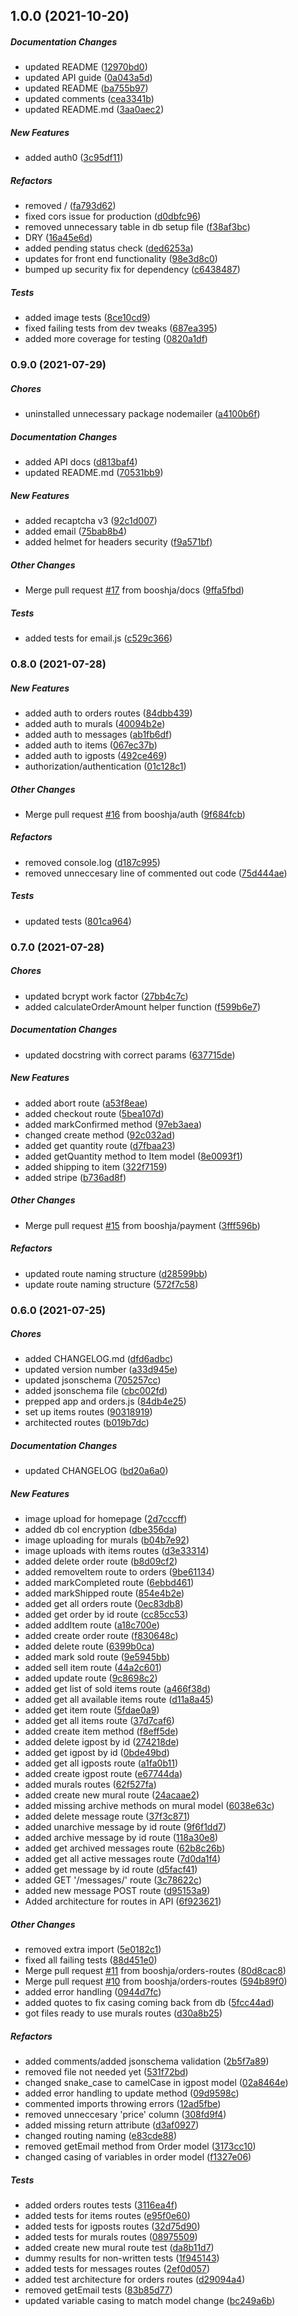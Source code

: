 ## 1.0.0 (2021-10-20)

##### Documentation Changes

*  updated README ([12970bd0](https://github.com/booshja/Painting-Joy-backend/commit/12970bd0b7bfb48bf0c139a90f9c3a519439d791))
*  updated API guide ([0a043a5d](https://github.com/booshja/Painting-Joy-backend/commit/0a043a5d19c998b0c846c6774c6684085f480f69))
*  updated README ([ba755b97](https://github.com/booshja/Painting-Joy-backend/commit/ba755b97df9888123c7a5e7c27715b72cd027a20))
*  updated comments ([cea3341b](https://github.com/booshja/Painting-Joy-backend/commit/cea3341bf5f31c8ad034dc614912530a7d9c8989))
*  updated README.md ([3aa0aec2](https://github.com/booshja/Painting-Joy-backend/commit/3aa0aec20d359783d5b8614114cba558c47c7edd))

##### New Features

*  added auth0 ([3c95df11](https://github.com/booshja/Painting-Joy-backend/commit/3c95df114bc3958ac6d33f2574c0c2ce268829b0))

##### Refactors

*  removed / ([fa793d62](https://github.com/booshja/Painting-Joy-backend/commit/fa793d6254c044f2bda76de49538ff6a65444559))
*  fixed cors issue for production ([d0dbfc96](https://github.com/booshja/Painting-Joy-backend/commit/d0dbfc96696b4cfb33c44e705aa607385eb049f8))
*  removed unnecessary table in db setup file ([f38af3bc](https://github.com/booshja/Painting-Joy-backend/commit/f38af3bc66fd75c71f78eb99a52597083883e3f2))
*  DRY ([16a45e6d](https://github.com/booshja/Painting-Joy-backend/commit/16a45e6d7414fa3e40e9af89bdbb979c80611018))
*  added pending status check ([ded6253a](https://github.com/booshja/Painting-Joy-backend/commit/ded6253a975eb3e83399cf5ddd7cb4861e13ac1d))
*  updates for front end functionality ([98e3d8c0](https://github.com/booshja/Painting-Joy-backend/commit/98e3d8c0a6e76de3ab3c459d772a4c1a579dc611))
*  bumped up security fix for dependency ([c6438487](https://github.com/booshja/Painting-Joy-backend/commit/c6438487aad7553ec0138ecf1b172f528e7ff4a0))

##### Tests

*  added image tests ([8ce10cd9](https://github.com/booshja/Painting-Joy-backend/commit/8ce10cd94b191756af2201a0cf387e838a67af7c))
*  fixed failing tests from dev tweaks ([687ea395](https://github.com/booshja/Painting-Joy-backend/commit/687ea3958292551d8d4850a41dc94d4fab961bf1))
*  added more coverage for testing ([0820a1df](https://github.com/booshja/Painting-Joy-backend/commit/0820a1df95e3b59b7ee684f3b68716235fb0504e))

### 0.9.0 (2021-07-29)

##### Chores

*  uninstalled unnecessary package nodemailer ([a4100b6f](https://github.com/booshja/Painting-Joy-backend/commit/a4100b6fcf15ede717a0ec298f372fe6c43b4487))

##### Documentation Changes

*  added API docs ([d813baf4](https://github.com/booshja/Painting-Joy-backend/commit/d813baf42c8678b46decbeee8ab94e701109c532))
*  updated README.md ([70531bb9](https://github.com/booshja/Painting-Joy-backend/commit/70531bb9e41cc8569fdd7d2153f6d3cba9070a92))

##### New Features

*  added recaptcha v3 ([92c1d007](https://github.com/booshja/Painting-Joy-backend/commit/92c1d0075721621083b5cc134b483b78c07769c2))
*  added email ([75bab8b4](https://github.com/booshja/Painting-Joy-backend/commit/75bab8b48c68bcc60784a78302601cec6e48cfab))
*  added helmet for headers security ([f9a571bf](https://github.com/booshja/Painting-Joy-backend/commit/f9a571bf45127f6e11979aba456cb201aad529f7))

##### Other Changes

*  Merge pull request [#17](https://github.com/booshja/Painting-Joy-backend/pull/17) from booshja/docs ([9ffa5fbd](https://github.com/booshja/Painting-Joy-backend/commit/9ffa5fbdc669d9f07fbd661d6aa62a690f39b297))

##### Tests

*  added tests for email.js ([c529c366](https://github.com/booshja/Painting-Joy-backend/commit/c529c3667211e429374bed41f1c96668528fd2d6))

### 0.8.0 (2021-07-28)

##### New Features

*  added auth to orders routes ([84dbb439](https://github.com/booshja/Painting-Joy-backend/commit/84dbb43969c8d80ceeed3c00bb4c3ae2828c81af))
*  added auth to murals ([40094b2e](https://github.com/booshja/Painting-Joy-backend/commit/40094b2e6a4dfe51298e34c4fba39a5fbc37796f))
*  added auth to messages ([ab1fb6df](https://github.com/booshja/Painting-Joy-backend/commit/ab1fb6df9fabdb51b4276ddaa8d57aad5692c975))
*  added auth to items ([067ec37b](https://github.com/booshja/Painting-Joy-backend/commit/067ec37b6ac56dba9adcdd3bdcbf11079905a037))
*  added auth to igposts ([492ce469](https://github.com/booshja/Painting-Joy-backend/commit/492ce469dd565f310df581ffbee12b1b70ab3445))
*  authorization/authentication ([01c128c1](https://github.com/booshja/Painting-Joy-backend/commit/01c128c19e05c9c735b61c4dc491dbcb498119cb))

##### Other Changes

*  Merge pull request [#16](https://github.com/booshja/Painting-Joy-backend/pull/16) from booshja/auth ([9f684fcb](https://github.com/booshja/Painting-Joy-backend/commit/9f684fcb0dbbad08bf434934a22fa2f471d608bd))

##### Refactors

*  removed console.log ([d187c995](https://github.com/booshja/Painting-Joy-backend/commit/d187c99521eb11cc778d66429da03b5e3ac82957))
*  removed unneccesary line of commented out code ([75d444ae](https://github.com/booshja/Painting-Joy-backend/commit/75d444ae0e54ea747302e211ad98b7668925e6d6))

##### Tests

*  updated tests ([801ca964](https://github.com/booshja/Painting-Joy-backend/commit/801ca964339ec091d8565a9900c2c6879c9c8ac5))

### 0.7.0 (2021-07-28)

##### Chores

-   updated bcrypt work factor ([27bb4c7c](https://github.com/booshja/Painting-Joy-backend/commit/27bb4c7c60c6c12c0d938511468c5719c97047ec))
-   added calculateOrderAmount helper function ([f599b6e7](https://github.com/booshja/Painting-Joy-backend/commit/f599b6e7fd5f87186cf4b3082b0bb3e9e4bfc2a1))

##### Documentation Changes

-   updated docstring with correct params ([637715de](https://github.com/booshja/Painting-Joy-backend/commit/637715de73ff1fb8b49326e4523259a1a5ea6ecb))

##### New Features

-   added abort route ([a53f8eae](https://github.com/booshja/Painting-Joy-backend/commit/a53f8eae91a916a219789608031d915f3b4db043))
-   added checkout route ([5bea107d](https://github.com/booshja/Painting-Joy-backend/commit/5bea107dc9b9f4acb07fa2a36db77d1a9c0e3778))
-   added markConfirmed method ([97eb3aea](https://github.com/booshja/Painting-Joy-backend/commit/97eb3aeaf679565d6a1ed2498ed758800086a77a))
-   changed create method ([92c032ad](https://github.com/booshja/Painting-Joy-backend/commit/92c032ad0cce62fcaf0ccf626350646dfc572994))
-   added get quantity route ([d7fbaa23](https://github.com/booshja/Painting-Joy-backend/commit/d7fbaa23589232c25f346d096179d9e16d87036c))
-   added getQuantity method to Item model ([8e0093f1](https://github.com/booshja/Painting-Joy-backend/commit/8e0093f1c2e720a01f047d123cf695956ff6cd0d))
-   added shipping to item ([322f7159](https://github.com/booshja/Painting-Joy-backend/commit/322f71596ca229b8d3050b5eec2528a947123d53))
-   added stripe ([b736ad8f](https://github.com/booshja/Painting-Joy-backend/commit/b736ad8f914c7aaaf0b7002294d9331c37454fdc))

##### Other Changes

-   Merge pull request [#15](https://github.com/booshja/Painting-Joy-backend/pull/15) from booshja/payment ([3fff596b](https://github.com/booshja/Painting-Joy-backend/commit/3fff596b9f5cc5fdf132273796ed018adda055ca))

##### Refactors

-   updated route naming structure ([d28599bb](https://github.com/booshja/Painting-Joy-backend/commit/d28599bbdc8a15069ab7e770240aeb6f8d7fdd07))
-   update route naming structure ([572f7c58](https://github.com/booshja/Painting-Joy-backend/commit/572f7c58d2c729ced001c210569da1a35cf462c6))

### 0.6.0 (2021-07-25)

##### Chores

-   added CHANGELOG.md ([dfd6adbc](https://github.com/booshja/Painting-Joy-backend/commit/dfd6adbcf1a7eb0d8cb6545b86e3fec5d5294464))
-   updated version number ([a33d945e](https://github.com/booshja/Painting-Joy-backend/commit/a33d945edcf08721d3bb43a6a29653c812739011))
-   updated jsonschema ([705257cc](https://github.com/booshja/Painting-Joy-backend/commit/705257cc0bc3c10a93a501a4cedcdf6cdbcc1ec0))
-   added jsonschema file ([cbc002fd](https://github.com/booshja/Painting-Joy-backend/commit/cbc002fdf6989e83135d0ec9b198adaac32fff6d))
-   prepped app and orders.js ([84db4e25](https://github.com/booshja/Painting-Joy-backend/commit/84db4e259f3eb1dfc3b19d8914332587f7aa48b8))
-   set up items routes ([90318919](https://github.com/booshja/Painting-Joy-backend/commit/9031891949994b56af09c28d7169806e448b8c68))
-   architected routes ([b019b7dc](https://github.com/booshja/Painting-Joy-backend/commit/b019b7dc3c0b3a2980b1fe885eabd5c275fb48ba))

##### Documentation Changes

-   updated CHANGELOG ([bd20a6a0](https://github.com/booshja/Painting-Joy-backend/commit/bd20a6a0393006a77886980e3253c2ac6152971f))

##### New Features

-   image upload for homepage ([2d7cccff](https://github.com/booshja/Painting-Joy-backend/commit/2d7cccff208fcc6b3947ae40fde39bc9ae992646))
-   added db col encryption ([dbe356da](https://github.com/booshja/Painting-Joy-backend/commit/dbe356da46fc5c0556543ae49ff33294c2f002cc))
-   image uploading for murals ([b04b7e92](https://github.com/booshja/Painting-Joy-backend/commit/b04b7e929c9ed2a3b238306943eac81f3c17d4d6))
-   image uploads with items routes ([d3e33314](https://github.com/booshja/Painting-Joy-backend/commit/d3e333142762b9b25e0ed9d4dfa1f44ab622226f))
-   added delete order route ([b8d09cf2](https://github.com/booshja/Painting-Joy-backend/commit/b8d09cf2d56a5b40342ad844236d9122e6c79430))
-   added removeItem route to orders ([9be61134](https://github.com/booshja/Painting-Joy-backend/commit/9be6113429e59926bc34579218b8f76aaa9387f0))
-   added markCompleted route ([6ebbd461](https://github.com/booshja/Painting-Joy-backend/commit/6ebbd461157a714387fa397760d558ed286797c9))
-   added markShipped route ([854e4b2e](https://github.com/booshja/Painting-Joy-backend/commit/854e4b2ef64a3fd5b4edf51d3ebb772eafdedd08))
-   added get all orders route ([0ec83db8](https://github.com/booshja/Painting-Joy-backend/commit/0ec83db8da50a4874b5413f89e474de7cd2ddecc))
-   added get order by id route ([cc85cc53](https://github.com/booshja/Painting-Joy-backend/commit/cc85cc53af840caed08ae30f89e925b6074e69ee))
-   added addItem route ([a18c700e](https://github.com/booshja/Painting-Joy-backend/commit/a18c700e14bfe57817d6db824c4b52033f49e252))
-   added create order route ([f830648c](https://github.com/booshja/Painting-Joy-backend/commit/f830648c71c0e7176d254e168ffefe13c0d12642))
-   added delete route ([6399b0ca](https://github.com/booshja/Painting-Joy-backend/commit/6399b0cab4079d16e218b19fa94709898108c41c))
-   added mark sold route ([9e5945bb](https://github.com/booshja/Painting-Joy-backend/commit/9e5945bb0389a4d954290bd90fc9855921b8aeb6))
-   added sell item route ([44a2c601](https://github.com/booshja/Painting-Joy-backend/commit/44a2c60138c10be4802ed421d8aebb43856ba085))
-   added update route ([9c8698c2](https://github.com/booshja/Painting-Joy-backend/commit/9c8698c28006e8947dc17511bd2fcf5111628713))
-   added get list of sold items route ([a466f38d](https://github.com/booshja/Painting-Joy-backend/commit/a466f38d81b8dcdfe887f12c203de8efa7710307))
-   added get all available items route ([d11a8a45](https://github.com/booshja/Painting-Joy-backend/commit/d11a8a450c54f0bc35580d96dbf4ecc215e15fa5))
-   added get item route ([5fdae0a9](https://github.com/booshja/Painting-Joy-backend/commit/5fdae0a9ffa0085aa3714a8761f47f710230e94a))
-   added get all items route ([37d7caf6](https://github.com/booshja/Painting-Joy-backend/commit/37d7caf64183c646a58c8150a1b6d15b4aca7c1f))
-   added create item method ([f8eff5de](https://github.com/booshja/Painting-Joy-backend/commit/f8eff5de54100a7cfddd461a65fd29d41c7638b0))
-   added delete igpost by id ([274218de](https://github.com/booshja/Painting-Joy-backend/commit/274218decd66da8b78fc5f7b62c100d558ef2b00))
-   added get igpost by id ([0bde49bd](https://github.com/booshja/Painting-Joy-backend/commit/0bde49bd7d72b51c379efd71e949f762041e750b))
-   added get all igposts route ([a1fa0b11](https://github.com/booshja/Painting-Joy-backend/commit/a1fa0b11cc20fec546e89f595a467a9f67cb3113))
-   added create igpost route ([e67744da](https://github.com/booshja/Painting-Joy-backend/commit/e67744da87123a61612c1843cd3ed9661d548ea3))
-   added murals routes ([62f527fa](https://github.com/booshja/Painting-Joy-backend/commit/62f527fa4afdc30df23725436ff9f1f3bb3919df))
-   added create new mural route ([24acaae2](https://github.com/booshja/Painting-Joy-backend/commit/24acaae222d6b2082cd6508bab39b7e006842dc6))
-   added missing archive methods on mural model ([6038e63c](https://github.com/booshja/Painting-Joy-backend/commit/6038e63cce7c4a3b4f94fd643f7f60f8c9f7b58e))
-   added delete message route ([37f3c871](https://github.com/booshja/Painting-Joy-backend/commit/37f3c871ef7c6237e4c31c4946d136a0feb10f1a))
-   added unarchive message by id route ([9f6f1dd7](https://github.com/booshja/Painting-Joy-backend/commit/9f6f1dd705ff9a7e7fec8243ea16318d61f70e82))
-   added archive message by id route ([118a30e8](https://github.com/booshja/Painting-Joy-backend/commit/118a30e869fd7d759c34f0544b98a31b670a9523))
-   added get archived messages route ([62b8c26b](https://github.com/booshja/Painting-Joy-backend/commit/62b8c26bd930934b5d565cab13ee34cc612b77c2))
-   added get all active messages route ([7d0da1f4](https://github.com/booshja/Painting-Joy-backend/commit/7d0da1f4f59789f05f49024d9354020978fb2a76))
-   added get message by id route ([d5facf41](https://github.com/booshja/Painting-Joy-backend/commit/d5facf41c4fc82f726bcb7d4247e98bb05ddeab4))
-   added GET '/messages/' route ([3c78622c](https://github.com/booshja/Painting-Joy-backend/commit/3c78622c7bae0d0760e28cb89260a8a9c3a9084c))
-   added new message POST route ([d95153a9](https://github.com/booshja/Painting-Joy-backend/commit/d95153a975b7bcc7b62ef43513d22d53a6da849b))
-   Added architecture for routes in API ([6f923621](https://github.com/booshja/Painting-Joy-backend/commit/6f92362118f8b659e7a89ad85f800b6a45657d88))

##### Other Changes

-   removed extra import ([5e0182c1](https://github.com/booshja/Painting-Joy-backend/commit/5e0182c11532004f80ba11fc13bb389197971a28))
-   fixed all failing tests ([88d451e0](https://github.com/booshja/Painting-Joy-backend/commit/88d451e05a8d2b3925e400e0983d8d863df5485f))
-   Merge pull request [#11](https://github.com/booshja/Painting-Joy-backend/pull/11) from booshja/orders-routes ([80d8cac8](https://github.com/booshja/Painting-Joy-backend/commit/80d8cac8d7fb0e4e10999761996f27e5992c9315))
-   Merge pull request [#10](https://github.com/booshja/Painting-Joy-backend/pull/10) from booshja/orders-routes ([594b89f0](https://github.com/booshja/Painting-Joy-backend/commit/594b89f045e35e6988fd5ef039b833ddb9eb3745))
-   added error handling ([0944d7fc](https://github.com/booshja/Painting-Joy-backend/commit/0944d7fcfa25471c8ea0f5adcb5fa73efe79e9f8))
-   added quotes to fix casing coming back from db ([5fcc44ad](https://github.com/booshja/Painting-Joy-backend/commit/5fcc44ad01c9bd44ef340c9ac11f3f33e8aa1cad))
-   got files ready to use murals routes ([d30a8b25](https://github.com/booshja/Painting-Joy-backend/commit/d30a8b250fcaa776286342cdd6a57c0eadd94dfd))

##### Refactors

-   added comments/added jsonschema validation ([2b5f7a89](https://github.com/booshja/Painting-Joy-backend/commit/2b5f7a8986543513eb1067f512c9e7cc27ca3d0b))
-   removed file not needed yet ([531f72bd](https://github.com/booshja/Painting-Joy-backend/commit/531f72bdf3bf49c9a93b42cc6aae1d89e378d341))
-   changed snake_case to camelCase in igpost model ([02a8464e](https://github.com/booshja/Painting-Joy-backend/commit/02a8464edf9c9aa5a369cd37fdbacd88b736f8d6))
-   added error handling to update method ([09d9598c](https://github.com/booshja/Painting-Joy-backend/commit/09d9598ce4a50b0fa17d67abeba5faf471921fa9))
-   commented imports throwing errors ([12ad5fbe](https://github.com/booshja/Painting-Joy-backend/commit/12ad5fbe12d040b301cff834dccd6409b487bfb8))
-   removed unneccesary 'price' column ([308fd9f4](https://github.com/booshja/Painting-Joy-backend/commit/308fd9f44154f31dc7b7d2e7186c9ae160908231))
-   added missing return attribute ([d3af0927](https://github.com/booshja/Painting-Joy-backend/commit/d3af0927e2269c0c0331233451b1738754bfe3d9))
-   changed routing naming ([e83cde88](https://github.com/booshja/Painting-Joy-backend/commit/e83cde88a2a796bbce788c3f3177718122243b4d))
-   removed getEmail method from Order model ([3173cc10](https://github.com/booshja/Painting-Joy-backend/commit/3173cc10072c464473ac701769370f319257a6af))
-   changed casing of variables in order model ([f1327e06](https://github.com/booshja/Painting-Joy-backend/commit/f1327e06f352cf6411e39a2ce00b60c9e270778a))

##### Tests

-   added orders routes tests ([3116ea4f](https://github.com/booshja/Painting-Joy-backend/commit/3116ea4f45edc56a437cc97e66671862d3d40606))
-   added tests for items routes ([e95f0e60](https://github.com/booshja/Painting-Joy-backend/commit/e95f0e60c2ae63d2a498d4a5c122d441d59a0f8a))
-   added tests for igposts routes ([32d75d90](https://github.com/booshja/Painting-Joy-backend/commit/32d75d90e1ca5032889ea4fbbbdafe256ee0d0e9))
-   added tests for murals routes ([08975509](https://github.com/booshja/Painting-Joy-backend/commit/0897550924cac63dc65131a8ad5c888ea507b90a))
-   added create new mural route test ([da8b11d7](https://github.com/booshja/Painting-Joy-backend/commit/da8b11d7649f6969b83ac254c78e0b2b997f9061))
-   dummy results for non-written tests ([1f945143](https://github.com/booshja/Painting-Joy-backend/commit/1f9451433282729b1da4d0accef4209734b277f3))
-   added tests for messages routes ([2ef0d057](https://github.com/booshja/Painting-Joy-backend/commit/2ef0d0571d60ae3d89b5eb76829e34ed23d307e2))
-   added test architecture for orders routes ([d29094a4](https://github.com/booshja/Painting-Joy-backend/commit/d29094a44b0a3c38d3acd94ee8f99d291edcb2a7))
-   removed getEmail tests ([83b85d77](https://github.com/booshja/Painting-Joy-backend/commit/83b85d7758fd25b036686e6a2a33bdb0ad78592a))
-   updated variable casing to match model change ([bc249a6b](https://github.com/booshja/Painting-Joy-backend/commit/bc249a6be1f77770ccc36ebdf6f5c8861fa767c9))
